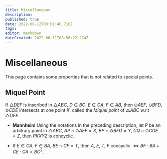 ```yaml
---
title: Miscellaneous
description: 
published: true
date: 2022-06-12T03:01:48.710Z
tags: 
editor: markdown
dateCreated: 2022-06-11T08:56:22.274Z
---
```


# Miscellaneous
This page contains some properties that is not related to special points.

## Miquel Point
If $\triangle DEF$ is inscribed in $\triangle ABC$, $D\in BC$, $E\in CA$, $F\in AB$, then $\odot AEF$, $\odot BFD$, $\odot CDE$ intersects at one point $K$, called the *Miquel point* of $\triangle ABC$ w.r.t $\triangle DEF$.

- **Mannheim** Using the notations in the preceding description, let $P$ be an arbitrary point in $\triangle ABC$, $AP\cap\odot AEF=X$, $BP\cap\odot BFD=Y$, $CQ\cap\odot CDE=Z$, then $PKXYZ$ is concyclic.

- If $E\in CA$, $F\in BA$, $BE\cap CF=T$, then $A$, $E$, $T$, $F$ concyclic $\iff BF\cdot BA+CE\cdot CA=BC^2$.